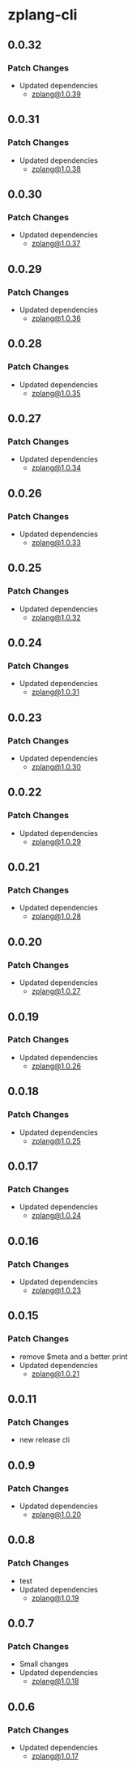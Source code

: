 # zplang-cli

## 0.0.32

### Patch Changes

- Updated dependencies
  - zplang@1.0.39

## 0.0.31

### Patch Changes

- Updated dependencies
  - zplang@1.0.38

## 0.0.30

### Patch Changes

- Updated dependencies
  - zplang@1.0.37

## 0.0.29

### Patch Changes

- Updated dependencies
  - zplang@1.0.36

## 0.0.28

### Patch Changes

- Updated dependencies
  - zplang@1.0.35

## 0.0.27

### Patch Changes

- Updated dependencies
  - zplang@1.0.34

## 0.0.26

### Patch Changes

- Updated dependencies
  - zplang@1.0.33

## 0.0.25

### Patch Changes

- Updated dependencies
  - zplang@1.0.32

## 0.0.24

### Patch Changes

- Updated dependencies
  - zplang@1.0.31

## 0.0.23

### Patch Changes

- Updated dependencies
  - zplang@1.0.30

## 0.0.22

### Patch Changes

- Updated dependencies
  - zplang@1.0.29

## 0.0.21

### Patch Changes

- Updated dependencies
  - zplang@1.0.28

## 0.0.20

### Patch Changes

- Updated dependencies
  - zplang@1.0.27

## 0.0.19

### Patch Changes

- Updated dependencies
  - zplang@1.0.26

## 0.0.18

### Patch Changes

- Updated dependencies
  - zplang@1.0.25

## 0.0.17

### Patch Changes

- Updated dependencies
  - zplang@1.0.24

## 0.0.16

### Patch Changes

- Updated dependencies
  - zplang@1.0.23

## 0.0.15

### Patch Changes

- remove $meta and a better print
- Updated dependencies
  - zplang@1.0.21

## 0.0.11

### Patch Changes

- new release cli

## 0.0.9

### Patch Changes

- Updated dependencies
  - zplang@1.0.20

## 0.0.8

### Patch Changes

- test
- Updated dependencies
  - zplang@1.0.19

## 0.0.7

### Patch Changes

- Small changes
- Updated dependencies
  - zplang@1.0.18

## 0.0.6

### Patch Changes

- Updated dependencies
  - zplang@1.0.17
